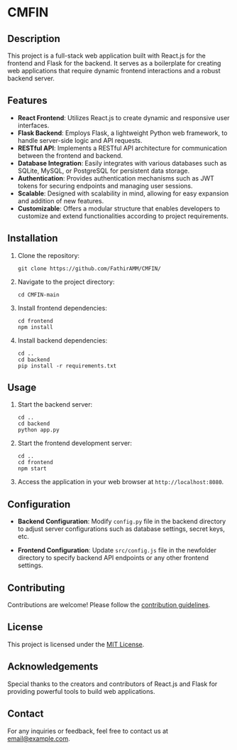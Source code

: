 # CMFIN

## Description

This project is a full-stack web application built with React.js for the frontend and Flask for the backend. It serves as a boilerplate for creating web applications that require dynamic frontend interactions and a robust backend server.

## Features

- **React Frontend**: Utilizes React.js to create dynamic and responsive user interfaces.
- **Flask Backend**: Employs Flask, a lightweight Python web framework, to handle server-side logic and API requests.
- **RESTful API**: Implements a RESTful API architecture for communication between the frontend and backend.
- **Database Integration**: Easily integrates with various databases such as SQLite, MySQL, or PostgreSQL for persistent data storage.
- **Authentication**: Provides authentication mechanisms such as JWT tokens for securing endpoints and managing user sessions.
- **Scalable**: Designed with scalability in mind, allowing for easy expansion and addition of new features.
- **Customizable**: Offers a modular structure that enables developers to customize and extend functionalities according to project requirements.
  
## Installation

1. Clone the repository:

    ```
    git clone https://github.com/FathirAMM/CMFIN/
    ```

2. Navigate to the project directory:

    ```
    cd CMFIN-main
    ```

3. Install frontend dependencies:

    ```
    cd frontend
    npm install
    ```

4. Install backend dependencies:

    ```
    cd ..
    cd backend
    pip install -r requirements.txt
    ```

## Usage

1. Start the backend server:

    ```
    cd ..
    cd backend
    python app.py
    ```

2. Start the frontend development server:

    ```
    cd ..
    cd frontend
    npm start
    ```

3. Access the application in your web browser at `http://localhost:8080`.

## Configuration

- **Backend Configuration**: Modify `config.py` file in the backend directory to adjust server configurations such as database settings, secret keys, etc.
  
- **Frontend Configuration**: Update `src/config.js` file in the newfolder directory to specify backend API endpoints or any other frontend settings.

## Contributing

Contributions are welcome! Please follow the [contribution guidelines](CONTRIBUTING.md).

## License

This project is licensed under the [MIT License](LICENSE).

## Acknowledgements

Special thanks to the creators and contributors of React.js and Flask for providing powerful tools to build web applications.

## Contact

For any inquiries or feedback, feel free to contact us at [email@example.com](mailto:email@example.com).
